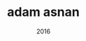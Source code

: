 ---
link: 'https://sm-ll.bandcamp.com/album/batch-0004-1'
title: 'adam asnan'
artist: 'adam asnan'
format: batch
cat_prefix: batch
number: 0004-1
edition: digital vinyl
limited: unlimited '17'
date: "2016"
---